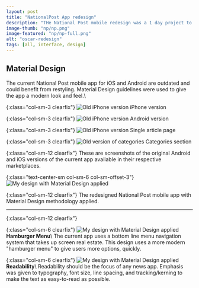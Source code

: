 ```yaml
---
layout: post
title: "NationalPost App redesign"
description: "THe National Post mobile redesign was a 1 day project to understand mobile useability."
image-thumb: "np/np.png"
image-featured: "np/np-full.png"
alt: "oscar-redesign"
tags: [all, interface, design]
---
```


## Material Design    

The current National Post mobile app for iOS and Android are outdated and could benefit from restyling. Material Design guidelines were used to give the app a modern look and feel.\    

{:class="col-sm-3 clearfix"}
![Old iPhone version](/images/works/np/iphone-version-old.png)
iPhone version

{:class="col-sm-3 clearfix"}
![Old iPhone version](/images/works/np/android-version-old.png)
Android version

{:class="col-sm-3 clearfix"}
![Old iPhone version](/images/works/np/single-article-old.png)
Single article page

{:class="col-sm-3 clearfix"}
![Old version of categories](/images/works/np/categories-old.png)
Categories section

{:class="col-sm-12 clearfix"}
These are screenshots of the original Android and iOS versions of the current app available in their respective marketplaces.

{:class="text-center-sm col-sm-6 col-sm-offset-3"}
![My design with Material Design applied](/images/works/np/national-post-material.gif)

{:class="col-sm-12 clearfix"}
The redesigned National Post mobile app with Material Design methodology applied.


---

{:class="col-sm-12 clearfix"}

{:class="col-sm-6 clearfix"}
![My design with Material Design applied](/images/works/np/national-post-1.gif) 
  **Hamburger Menu**\\
  The current app uses a bottom line menu navigation system that takes up screen real estate. This design uses a more modern "hamburger menu" to give users more options, quickly.

{:class="col-sm-6 clearfix"}
![My design with Material Design applied](/images/works/np/national-post-2.gif) 
  **Readability**\\
  Readability should be the focus of any news app. Emphasis was given to typography, font size, line spacing, and tracking/kerning to make the text as easy-to-read as possible.  


